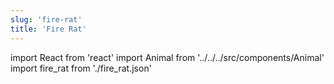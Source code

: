 ```yaml
---
slug: 'fire-rat'
title: 'Fire Rat'
---
```

    
import React from 'react'
import Animal from '../../../src/components/Animal'
import fire_rat from './fire_rat.json'
    
<Animal data={fire_rat} />
